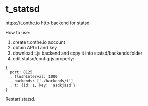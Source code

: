 t_statsd
========

https://t.onthe.io http backend for statsd

How to use:

1. create t.onthe.io account
2. obtain API id and key
3. download t.js backend and copy it into statsd/backends folder
4. edit statsd/config.js properly:
```
{
  port: 8125
  , flushInterval: 1000
  , backends: ['./backends/t']
  , t: {id: 1, key: 'asdkjasd'}
}
```

Restart statsd.
